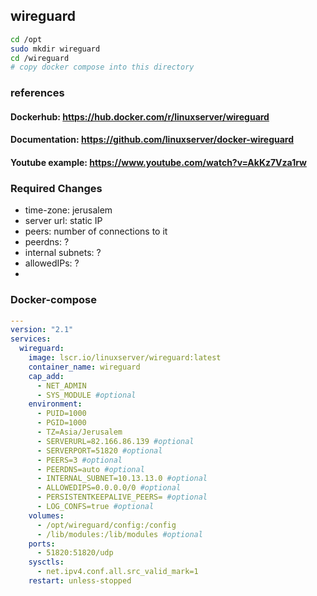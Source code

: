 ## wireguard

```bash
cd /opt
sudo mkdir wireguard
cd /wireguard
# copy docker compose into this directory
```

### references
#### Dockerhub: https://hub.docker.com/r/linuxserver/wireguard
#### Documentation: https://github.com/linuxserver/docker-wireguard
#### Youtube example: https://www.youtube.com/watch?v=AkKz7Vza1rw

### Required Changes
- time-zone: jerusalem
- server url: static IP
- peers: number of connections to it
- peerdns: ?
- internal subnets: ?
- allowedIPs: ?
- 

### Docker-compose
```yaml
---
version: "2.1"
services:
  wireguard:
    image: lscr.io/linuxserver/wireguard:latest
    container_name: wireguard
    cap_add:
      - NET_ADMIN
      - SYS_MODULE #optional
    environment:
      - PUID=1000
      - PGID=1000
      - TZ=Asia/Jerusalem
      - SERVERURL=82.166.86.139 #optional
      - SERVERPORT=51820 #optional
      - PEERS=3 #optional
      - PEERDNS=auto #optional
      - INTERNAL_SUBNET=10.13.13.0 #optional
      - ALLOWEDIPS=0.0.0.0/0 #optional
      - PERSISTENTKEEPALIVE_PEERS= #optional
      - LOG_CONFS=true #optional
    volumes:
      - /opt/wireguard/config:/config
      - /lib/modules:/lib/modules #optional
    ports:
      - 51820:51820/udp
    sysctls:
      - net.ipv4.conf.all.src_valid_mark=1
    restart: unless-stopped
```
